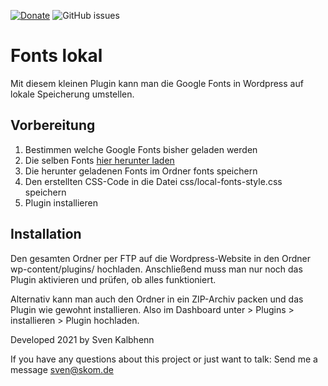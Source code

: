 [![Donate](https://img.shields.io/badge/Donate-PayPal-green.svg)](https://PayPal.me/SvenKalbhenn)
![GitHub issues](https://img.shields.io/github/issues/Starraider/Google-Fonts-Lokal)

# Fonts lokal

Mit diesem kleinen Plugin kann man die Google Fonts in Wordpress auf lokale Speicherung umstellen.

## Vorbereitung

1. Bestimmen welche Google Fonts bisher geladen werden
2. Die selben Fonts [hier herunter laden](https://google-webfonts-helper.herokuapp.com/fonts)
3. Die herunter geladenen Fonts im Ordner fonts speichern
4. Den erstellten CSS-Code in die Datei css/local-fonts-style.css speichern
5. Plugin installieren

## Installation

Den gesamten Ordner per FTP auf die Wordpress-Website in den Ordner wp-content/plugins/ hochladen. Anschließend muss man nur noch das Plugin aktivieren und prüfen, ob alles funktioniert.

Alternativ kann man auch den Ordner in ein ZIP-Archiv packen und das Plugin wie gewohnt installieren. Also im Dashboard unter > Plugins > installieren > Plugin hochladen.

Developed 2021 by Sven Kalbhenn

If you have any questions about this project or just want to talk:
Send me a message [sven@skom.de](mailto:sven@skom.de)
